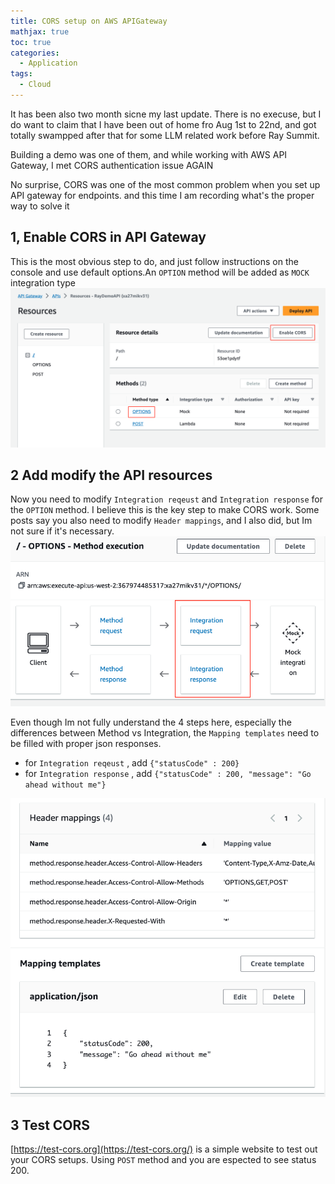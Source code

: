 ```yaml
---
title: CORS setup on AWS APIGateway
mathjax: true
toc: true
categories:
  - Application
tags:
  - Cloud
---
```


It has been also two month sicne my last update. There is no execuse, but I do want to claim that I have been out of home fro Aug 1st to 22nd, and got totally swampped after that for some LLM related work before Ray Summit. 

Building a demo was one of them, and while working with AWS API Gateway, I met CORS authentication issue AGAIN

No surprise, CORS was one of the most common problem when you set up API gateway for endpoints. and this time I am recording what's the proper way to solve it

## 1, Enable CORS in API Gateway
This is the most obvious step to do, and just follow instructions on the console and use default options.An `OPTION` method will be added as `MOCK` integration type  
![Alt text](/assets/images/23-09-15-CORS_files/console.png)

## 2 Add modify the API resources
Now you need to modify `Integration reqeust` and `Integration response` for the `OPTION` method. I believe this is the key step to make CORS work. Some posts say you also need to modify `Header mappings`, and I also did, but Im not sure if it's necessary.  
![Alt text](/assets/images/23-09-15-CORS_files/integration.png)

Even though Im not fully understand the 4 steps here, especially the differences between Method vs Integration, the `Mapping templates` need to be filled with proper json responses. 
- for `Integration reqeust` , add `{"statusCode" : 200}`
- for `Integration response` , add `{"statusCode" : 200, "message": "Go ahead without me"}`  

![Alt text](/assets/images/23-09-15-CORS_files/mappingtemplates.png)
## 3 Test CORS
[https://test-cors.org](https://test-cors.org/) is a simple website to test out your CORS setups. Using `POST` method and you are espected to see status 200.